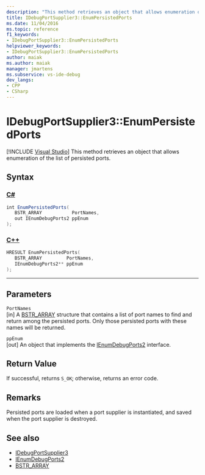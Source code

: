 ```yaml
---
description: "This method retrieves an object that allows enumeration of the list of persisted ports."
title: IDebugPortSupplier3::EnumPersistedPorts
ms.date: 11/04/2016
ms.topic: reference
f1_keywords:
- IDebugPortSupplier3::EnumPersistedPorts
helpviewer_keywords:
- IDebugPortSupplier3::EnumPersistedPorts
author: maiak
ms.author: maiak
manager: jmartens
ms.subservice: vs-ide-debug
dev_langs:
- CPP
- CSharp
---
```

# IDebugPortSupplier3::EnumPersistedPorts

 [!INCLUDE [Visual Studio](~/includes/applies-to-version/vs-windows-only.md)]
This method retrieves an object that allows enumeration of the list of persisted ports.

## Syntax

### [C#](#tab/csharp)
```csharp
int EnumPersistedPorts(
   BSTR_ARRAY           PortNames,
   out IEnumDebugPorts2 ppEnum
);
```
### [C++](#tab/cpp)
```cpp
HRESULT EnumPersistedPorts(
   BSTR_ARRAY         PortNames,
   IEnumDebugPorts2** ppEnum
);
```
---

## Parameters
`PortNames`\
[in] A [BSTR_ARRAY](../../../extensibility/debugger/reference/bstr-array.md) structure that contains a list of port names to find and return among the persisted ports. Only those persisted ports with these names will be returned.

`ppEnum`\
[out] An object that implements the [IEnumDebugPorts2](../../../extensibility/debugger/reference/ienumdebugports2.md) interface.

## Return Value
 If successful, returns `S_OK`; otherwise, returns an error code.

## Remarks
 Persisted ports are loaded when a port supplier is instantiated, and saved when the port supplier is destroyed.

## See also
- [IDebugPortSupplier3](../../../extensibility/debugger/reference/idebugportsupplier3.md)
- [IEnumDebugPorts2](../../../extensibility/debugger/reference/ienumdebugports2.md)
- [BSTR_ARRAY](../../../extensibility/debugger/reference/bstr-array.md)
